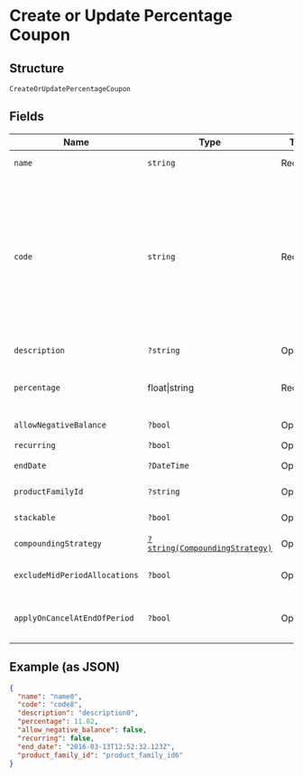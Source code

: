 
# Create or Update Percentage Coupon

## Structure

`CreateOrUpdatePercentageCoupon`

## Fields

| Name | Type | Tags | Description | Getter | Setter |
|  --- | --- | --- | --- | --- | --- |
| `name` | `string` | Required | the name of the coupon | getName(): string | setName(string name): void |
| `code` | `string` | Required | may contain uppercase alphanumeric characters and these special characters (which allow for email addresses to be used): “%”, “@”, “+”, “-”, “_”, and “.” | getCode(): string | setCode(string code): void |
| `description` | `?string` | Optional | - | getDescription(): ?string | setDescription(?string description): void |
| `percentage` | float\|string | Required | This is a container for one-of cases. | getPercentage(): | setPercentage( percentage): void |
| `allowNegativeBalance` | `?bool` | Optional | - | getAllowNegativeBalance(): ?bool | setAllowNegativeBalance(?bool allowNegativeBalance): void |
| `recurring` | `?bool` | Optional | - | getRecurring(): ?bool | setRecurring(?bool recurring): void |
| `endDate` | `?DateTime` | Optional | - | getEndDate(): ?\DateTime | setEndDate(?\DateTime endDate): void |
| `productFamilyId` | `?string` | Optional | - | getProductFamilyId(): ?string | setProductFamilyId(?string productFamilyId): void |
| `stackable` | `?bool` | Optional | - | getStackable(): ?bool | setStackable(?bool stackable): void |
| `compoundingStrategy` | [`?string(CompoundingStrategy)`](../../doc/models/compounding-strategy.md) | Optional | - | getCompoundingStrategy(): ?string | setCompoundingStrategy(?string compoundingStrategy): void |
| `excludeMidPeriodAllocations` | `?bool` | Optional | - | getExcludeMidPeriodAllocations(): ?bool | setExcludeMidPeriodAllocations(?bool excludeMidPeriodAllocations): void |
| `applyOnCancelAtEndOfPeriod` | `?bool` | Optional | - | getApplyOnCancelAtEndOfPeriod(): ?bool | setApplyOnCancelAtEndOfPeriod(?bool applyOnCancelAtEndOfPeriod): void |

## Example (as JSON)

```json
{
  "name": "name0",
  "code": "code8",
  "description": "description0",
  "percentage": 11.02,
  "allow_negative_balance": false,
  "recurring": false,
  "end_date": "2016-03-13T12:52:32.123Z",
  "product_family_id": "product_family_id6"
}
```

